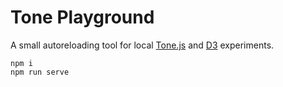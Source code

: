 # Tone Playground

A small autoreloading tool for local [Tone.js](https://github.com/Tonejs/Tone.js) and [D3](https://github.com/d3/d3) experiments.

```
npm i
npm run serve

```
